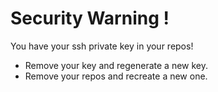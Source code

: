 # Security Warning !

You have your ssh private key in your repos!

* Remove your key and regenerate a new key.
* Remove your repos and recreate a new one.
